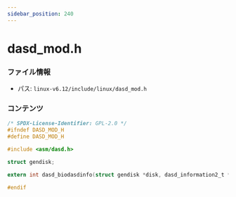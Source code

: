 ```yaml
---
sidebar_position: 240
---
```

# dasd_mod.h

### ファイル情報

- パス: `linux-v6.12/include/linux/dasd_mod.h`

### コンテンツ

```h
/* SPDX-License-Identifier: GPL-2.0 */
#ifndef DASD_MOD_H
#define DASD_MOD_H

#include <asm/dasd.h>

struct gendisk;

extern int dasd_biodasdinfo(struct gendisk *disk, dasd_information2_t *info);

#endif

```
